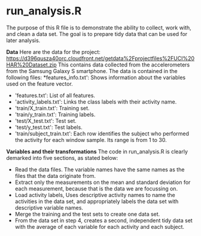 run_analysis.R
==============

The purpose of this R file is to demonstrate the ability to collect, work with, and clean a data set. The goal is to prepare tidy data that can be used for later analysis.

**Data**
Here are the data for the project: 
https://d396qusza40orc.cloudfront.net/getdata%2Fprojectfiles%2FUCI%20HAR%20Dataset.zip 
This contains data collected from the accelerometers from the Samsung Galaxy S smartphone. The data is contained in the following files:
*features_info.txt': Shows information about the variables used on the feature vector.
* 'features.txt': List of all features.
*  'activity_labels.txt': Links the class labels with their activity name.
* 'train/X_train.txt': Training set.
* 'train/y_train.txt': Training labels.
* 'test/X_test.txt': Test set.
* 'test/y_test.txt': Test labels.
* 'train/subject_train.txt': Each row identifies the subject who performed the activity for each window sample. Its range is from 1 to 30. 

**Variables and their transformations**
The code in run_analysis.R is clearly demarked into five sections, as stated below:
* Read the data files. The variable names have the same names as the files that the data originate from.
* Extract only the measurements on the mean and standard deviation for each measurement, because that is the data we are focussing on.
* Load activity labels, Uses descriptive activity names to name the activities in the data set, and appropriately labels the data set with descriptive variable names. 
* Merge the training and the test sets to create one data set.
* From the data set in step 4, creates a second, independent tidy data set with the average of each variable for each activity and each subject.

